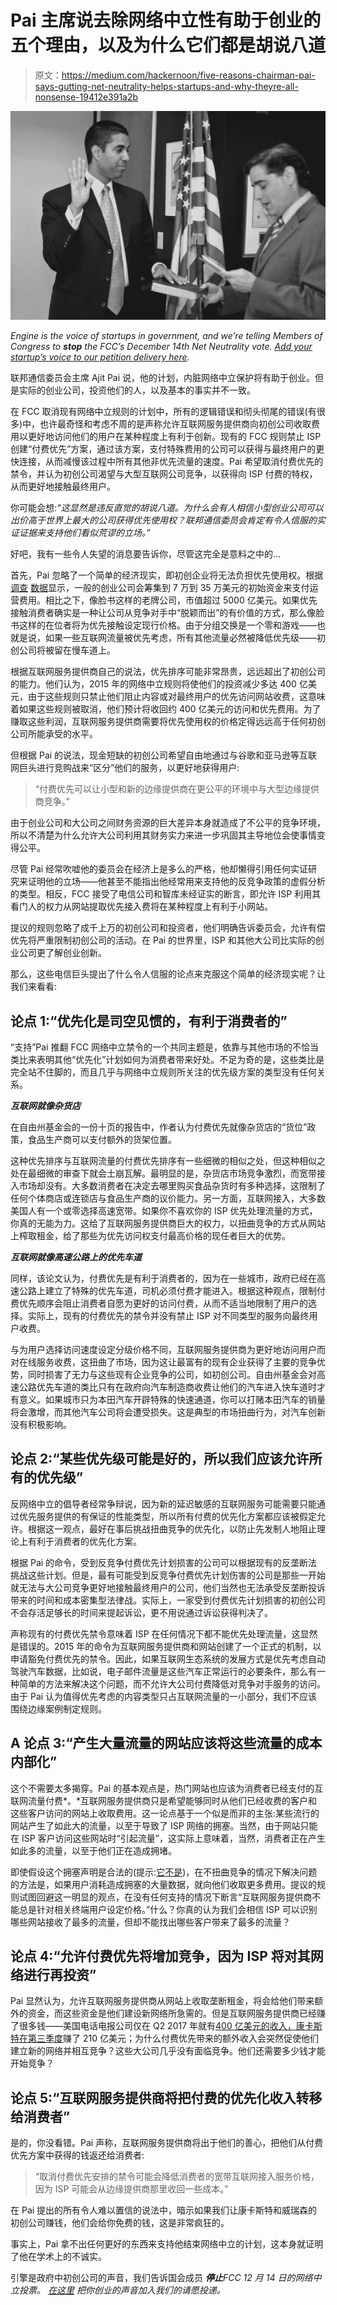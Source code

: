 # Pai 主席说去除网络中立性有助于创业的五个理由，以及为什么它们都是胡说八道

> 原文：<https://medium.com/hackernoon/five-reasons-chairman-pai-says-gutting-net-neutrality-helps-startups-and-why-theyre-all-nonsense-19412e391a2b>

![](img/d423a564dbcfea3c2f4081b1ead660df.png)

*Engine is the voice of startups in government, and we’re telling Members of Congress to* ***stop*** *the FCC’s December 14th Net Neutrality vote.* [*Add your startup’s voice to our petition delivery here*](https://docs.google.com/forms/d/e/1FAIpQLSc2NyssKr8b06UCeL2skqcIbTU1RcUkil0Y4-oYJkSIevkeEg/viewform)*.*

联邦通信委员会主席 Ajit Pai 说，他的计划，内脏网络中立保护将有助于创业。但是实际的创业公司，投资他们的人，以及基本的事实并不一致。

在 FCC 取消现有网络中立规则的计划中，所有的逻辑错误和彻头彻尾的错误(有很多)中，也许最奇怪和考虑不周的是声称允许互联网服务提供商向初创公司收取费用以更好地访问他们的用户在某种程度上有利于创新。现有的 FCC 规则禁止 ISP 创建“付费优先”方案，通过该方案，支付特殊费用的公司可以获得与最终用户的更快连接，从而减慢该过程中所有其他非优先流量的速度。Pai 希望取消付费优先的禁令，并认为初创公司渴望与大型互联网公司竞争，以获得向 ISP 付费的特权，从而更好地接触最终用户。

你可能会想:*“这显然是违反直觉的胡说八道。为什么会有人相信小型创业公司可以出价高于世界上最大的公司获得优先使用权？联邦通信委员会肯定有令人信服的实证证据来支持他们看似荒谬的立场。”*

好吧，我有一些令人失望的消息要告诉你，尽管这完全是意料之中的…

首先，Pai 忽略了一个简单的经济现实，即初创企业将无法负担优先使用权。根据[调查](http://www.kauffman.org/what-we-do/research/kauffman-firm-survey-series/the-capital-structure-%20decisions%20-of-new-firms) [数据](https://paulcollege.unh.edu/sites/paulcollege.unh.edu/files/webform/%20Full%20Year%202015%20Analysis%20Report.pdf)显示，一般的创业公司会筹集到 7 万到 35 万美元的初始资金来支付运营费用。相比之下，像脸书这样的老牌公司，市值超过 5000 亿美元。如果优先接触消费者确实是一种让公司从竞争对手中“脱颖而出”的有价值的方式，那么像脸书这样的在位者将为优先接触设定现行价格。由于分组交换是一个零和游戏——也就是说，如果一些互联网流量被优先考虑，所有其他流量必然被降低优先级——初创公司将被留在慢车道上。

根据互联网服务提供商自己的说法，优先排序可能非常昂贵，远远超出了初创公司的能力。他们认为，2015 年的网络中立规则将使他们的投资减少多达 400 亿美元，由于这些规则只禁止他们阻止内容或对最终用户的优先访问网站收费，这意味着如果这些规则被取消，他们预计将收回约 400 亿美元的访问和优先费用。为了赚取这些利润，互联网服务提供商需要将优先使用权的价格定得远远高于任何初创公司所能承受的水平。

但根据 Pai 的说法，现金短缺的初创公司希望自由地通过与谷歌和亚马逊等互联网巨头进行竞购战来“区分”他们的服务，以更好地获得用户:

> “付费优先可以让小型和新的边缘提供商在更公平的环境中与大型边缘提供商竞争。”

由于创业公司和大公司之间财务资源的巨大差异本身就造成了不公平的竞争环境，所以不清楚为什么允许大公司利用其财务实力来进一步巩固其主导地位会使事情变得公平。

尽管 Pai 经常吹嘘他的委员会在经济上是多么的严格，他却懒得引用任何实证研究来证明他的立场——他甚至不能指出他经常用来支持他的反竞争政策的虚假分析的类型。相反，FCC 接受了电信公司和智库未经证实的断言，即允许 ISP 利用其看门人的权力从网站提取优先接入费将在某种程度上有利于小网站。

提议的规则忽略了成千上万的初创公司和投资者，他们明确告诉委员会，允许有偿优先将严重限制初创公司的活动。在 Pai 的世界里，ISP 和其他大公司比实际的创业公司更了解创业创新。

那么，这些电信巨头提出了什么令人信服的论点来克服这个简单的经济现实呢？让我们来看看:

## **论点 1:“优先化是司空见惯的，有利于消费者的”**

“支持”Pai 推翻 FCC 网络中立禁令的一个共同主题是，依靠与其他市场的不恰当类比来表明其他“优先化”计划如何为消费者带来好处。不足为奇的是，这些类比是完全站不住脚的，而且几乎与网络中立规则所关注的优先级方案的类型没有任何关系。

***互联网就像杂货店***

在自由州基金会的一份十页的报告中，作者认为付费优先就像杂货店的“货位”政策，食品生产商可以支付额外的货架位置。

这种优先排序与互联网流量的付费优先排序有一些细微的相似之处，但这种相似之处在最细微的审查下就会土崩瓦解。最明显的是，杂货店市场竞争激烈，而宽带接入市场却没有。大多数消费者在决定去哪里购买食品杂货时有多种选择，这限制了任何个体商店或连锁店与食品生产商的议价能力。另一方面，互联网接入，大多数美国人有一个或零选择高速宽带。如果你不喜欢你的 ISP 优先处理流量的方式，你真的无能为力。这给了互联网服务提供商巨大的权力，以扭曲竞争的方式从网站上榨取租金，给了那些为优先访问权支付最高价格的现任者巨大的优势。

***互联网就像高速公路上的优先车道***

同样，该论文认为，付费优先是有利于消费者的，因为在一些城市，政府已经在高速公路上建立了特殊的优先车道，司机必须付费才能进入。根据这种观点，限制付费优先顺序会阻止消费者自愿为更好的访问付费，从而不适当地限制了用户的选择。实际上，现有的付费优先的禁令并没有禁止 ISP 对不同类型的服务向最终用户收费。

与为用户选择访问速度设定分级价格不同，互联网服务提供商为更好地访问用户而对在线服务收费，这扭曲了市场，因为这让最富有的现有企业获得了主要的竞争优势，同时损害了无力与这些现有企业竞争的公司，如初创公司。自由州基金会对高速公路优先车道的类比只有在政府向汽车制造商收费让他们的汽车进入快车道时才有意义。如果城市只为本田汽车开辟特殊的快速通道，你可以打赌本田汽车的销量将会激增，而其他汽车公司将会遭受损失。这是典型的市场扭曲行为，对汽车创新没有积极影响。

## **论点 2:“某些优先级可能是好的，所以我们应该允许所有的优先级”**

反网络中立的倡导者经常争辩说，因为新的延迟敏感的互联网服务可能需要只能通过优先服务提供的有保证的性能类型，所以所有付费的优先化方案都应该被假定允许。根据这一观点，最好在事后挑战扭曲竞争的优先化，以防止先发制人地阻止理论上有利于消费者的优先化方案。

根据 Pai 的命令，受到反竞争付费优先计划损害的公司可以根据现有的反垄断法挑战这些计划。但是，最有可能受到反竞争付费优先计划伤害的公司是那些一开始就无法与大公司竞争更好地接触最终用户的公司，他们当然也无法承受反垄断投诉带来的时间和成本密集型法律战。实际上，一家受到付费优先计划损害的初创公司不会存活足够长的时间来提起诉讼，更不用说通过诉讼获得判决了。

声称现有的付费优先禁令意味着 ISP 在任何情况下都不能优先处理流量，这显然是错误的。2015 年的命令为互联网服务提供商和网站创建了一个正式的机制，以申请豁免付费优先的禁令。因此，如果互联网生态系统的发展方式是优先考虑自动驾驶汽车数据，比如说，电子邮件流量是这些汽车正常运行的必要条件，那么有一种简单的方法来解决这个问题，而不允许大公司付费降低对竞争对手服务的访问。由于 Pai 认为值得优先考虑的内容类型只占互联网流量的一小部分，我们不应该围绕边缘案例制定规则。

## A **论点 3:“产生大量流量的网站应该将这些流量的成本内部化”**

这个不需要太多揭穿。Pai 的基本观点是，热门网站也应该为消费者已经支付的互联网流量付费*。*互联网服务提供商只是希望能够同时从他们已经收费的客户和这些客户访问的网站上收取费用。这一论点基于一个似是而非的主张:某些流行的网站产生了如此大的流量，以至于导致了 ISP 网络的拥塞。当然，由于网站只能在 ISP 客户访问这些网站时“引起流量”，这实际上意味着，当然，消费者正在产生如此多的流量，以至于他们正在造成拥堵。

即使假设这个拥塞声明是合法的(提示:[它不是](https://www.techdirt.com/articles/20151108/11154432757/leaked-comcast-docs-confirm-what-everybody-knew-broadband-usage-caps-are-about-profit-not-congestion.shtml))，在不扭曲竞争的情况下解决问题的方法是，如果用户消耗造成拥塞的大量数据，就向他们收取更多费用。提议的规则试图回避这一明显的观点，在没有任何支持的情况下断言“互联网服务提供商不能总是针对相关终端用户设定价格。”什么？你真的认为我们会相信 ISP 可以识别哪些网站接收了最多的流量，但却不能找出哪些客户带来了最多的流量？

## **论点 4:“允许付费优先将增加竞争，因为 ISP 将对其网络进行再投资”**

Pai 显然认为，允许互联网服务提供商从网站上收取垄断租金，将会给他们带来额外的资金，而这些资金是他们建设新网络所急需的。但是互联网服务提供商已经赚了很多钱——美国电话电报公司仅在 Q2 2017 年就有[400 亿美元的收入，康卡斯特](http://about.att.com/story/att_second_quarter_earnings_2017.html)[在第三季度](http://www.cmcsa.com/releasedetail.cfm?ReleaseID=1045524)赚了 210 亿美元；为什么付费优先带来的额外收入会突然促使他们建立新的网络并相互竞争？这些大公司几乎没有面临竞争。他们还需要多少钱才能开始竞争？

## **论点 5:“互联网服务提供商将把付费的优先化收入转移给消费者”**

是的，你没看错。Pai 声称，互联网服务提供商将出于他们的善心，把他们从付费优先方案中获得的钱返还给消费者:

> “取消付费优先安排的禁令可能会降低消费者的宽带互联网接入服务价格，因为 ISP 可能会从边缘提供商那里收回一些成本。”

在 Pai 提出的所有令人难以置信的说法中，暗示如果我们让康卡斯特和威瑞森的初创公司赚钱，他们会给你免费的钱，这是非常疯狂的。

事实上，Pai 拿不出任何更好的东西来支持他结束网络中立的计划，这本身就证明了他在学术上的不诚实。

引擎是政府中初创公司的声音，我们告诉国会成员 ***停止****FCC 12 月 14 日的网络中立投票。* [*在这里*](https://docs.google.com/forms/d/e/1FAIpQLSc2NyssKr8b06UCeL2skqcIbTU1RcUkil0Y4-oYJkSIevkeEg/viewform) *把你创业的声音加入我们的请愿投递。*